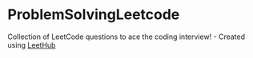 # ProblemSolvingLeetcode
Collection of LeetCode questions to ace the coding interview! - Created using [LeetHub](https://github.com/QasimWani/LeetHub)
